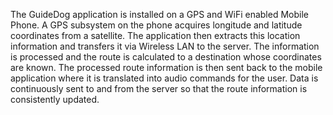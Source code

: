 The GuideDog application is installed on a GPS and WiFi enabled Mobile Phone. A GPS  subsystem on the phone acquires longitude and latitude coordinates from a satellite. The application then extracts this location information and transfers it via Wireless LAN to the server. The information is processed and the route is calculated to a destination whose coordinates are known. The processed route information is then sent back to the mobile application where it is translated into audio commands for the user. Data is continuously sent to and from the server so that the route information is consistently updated.